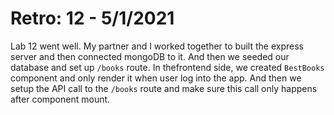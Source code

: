 # Retro: 12 - 5/1/2021

Lab 12 went well. My partner and I worked together to built the express server and then connected mongoDB to it. And then we seeded our database and set up `/books` route. In thefrontend side, we created `BestBooks` component and only render it when user log into the app. And then we setup the API call to the `/books` route and make sure this call only happens after component mount.
